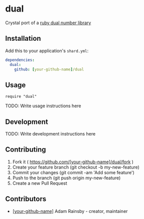 # dual

Crystal port of a [ruby dual number library](https://github.com/tomstuart/dual_number)

## Installation

Add this to your application's `shard.yml`:

```yaml
dependencies:
  dual:
    github: [your-github-name]/dual
```

## Usage

```crystal
require "dual"
```

TODO: Write usage instructions here

## Development

TODO: Write development instructions here

## Contributing

1. Fork it ( https://github.com/[your-github-name]/dual/fork )
2. Create your feature branch (git checkout -b my-new-feature)
3. Commit your changes (git commit -am 'Add some feature')
4. Push to the branch (git push origin my-new-feature)
5. Create a new Pull Request

## Contributors

- [[your-github-name]](https://github.com/[your-github-name]) Adam Rainsby - creator, maintainer
